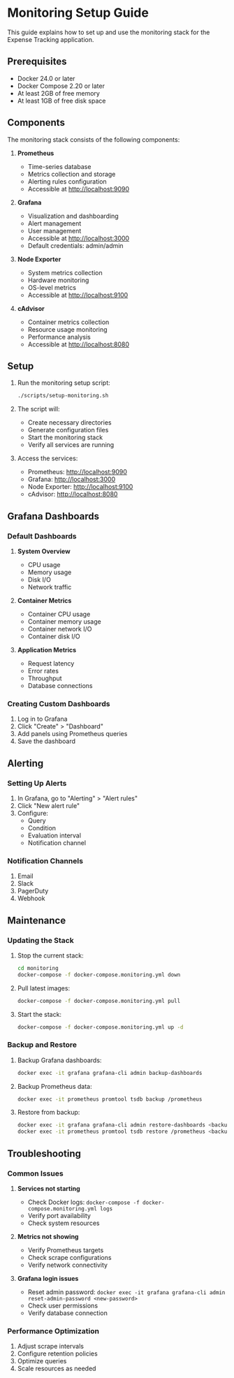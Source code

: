 # Monitoring Setup Guide

This guide explains how to set up and use the monitoring stack for the Expense Tracking application.

## Prerequisites

- Docker 24.0 or later
- Docker Compose 2.20 or later
- At least 2GB of free memory
- At least 1GB of free disk space

## Components

The monitoring stack consists of the following components:

1. **Prometheus**
   - Time-series database
   - Metrics collection and storage
   - Alerting rules configuration
   - Accessible at [http://localhost:9090](http://localhost:9090)

2. **Grafana**
   - Visualization and dashboarding
   - Alert management
   - User management
   - Accessible at [http://localhost:3000](http://localhost:3000)
   - Default credentials: admin/admin

3. **Node Exporter**
   - System metrics collection
   - Hardware monitoring
   - OS-level metrics
   - Accessible at [http://localhost:9100](http://localhost:9100)

4. **cAdvisor**
   - Container metrics collection
   - Resource usage monitoring
   - Performance analysis
   - Accessible at [http://localhost:8080](http://localhost:8080)

## Setup

1. Run the monitoring setup script:

   ```bash
   ./scripts/setup-monitoring.sh
   ```

2. The script will:
   - Create necessary directories
   - Generate configuration files
   - Start the monitoring stack
   - Verify all services are running

3. Access the services:
   - Prometheus: [http://localhost:9090](http://localhost:9090)
   - Grafana: [http://localhost:3000](http://localhost:3000)
   - Node Exporter: [http://localhost:9100](http://localhost:9100)
   - cAdvisor: [http://localhost:8080](http://localhost:8080)

## Grafana Dashboards

### Default Dashboards

1. **System Overview**
   - CPU usage
   - Memory usage
   - Disk I/O
   - Network traffic

2. **Container Metrics**
   - Container CPU usage
   - Container memory usage
   - Container network I/O
   - Container disk I/O

3. **Application Metrics**
   - Request latency
   - Error rates
   - Throughput
   - Database connections

### Creating Custom Dashboards

1. Log in to Grafana
2. Click "Create" > "Dashboard"
3. Add panels using Prometheus queries
4. Save the dashboard

## Alerting

### Setting Up Alerts

1. In Grafana, go to "Alerting" > "Alert rules"
2. Click "New alert rule"
3. Configure:
   - Query
   - Condition
   - Evaluation interval
   - Notification channel

### Notification Channels

1. Email
2. Slack
3. PagerDuty
4. Webhook

## Maintenance

### Updating the Stack

1. Stop the current stack:

   ```bash
   cd monitoring
   docker-compose -f docker-compose.monitoring.yml down
   ```

2. Pull latest images:

   ```bash
   docker-compose -f docker-compose.monitoring.yml pull
   ```

3. Start the stack:

   ```bash
   docker-compose -f docker-compose.monitoring.yml up -d
   ```

### Backup and Restore

1. Backup Grafana dashboards:

   ```bash
   docker exec -it grafana grafana-cli admin backup-dashboards
   ```

2. Backup Prometheus data:

   ```bash
   docker exec -it prometheus promtool tsdb backup /prometheus
   ```

3. Restore from backup:

   ```bash
   docker exec -it grafana grafana-cli admin restore-dashboards <backup-file>
   docker exec -it prometheus promtool tsdb restore /prometheus <backup-dir>
   ```

## Troubleshooting

### Common Issues

1. **Services not starting**
   - Check Docker logs: `docker-compose -f docker-compose.monitoring.yml logs`
   - Verify port availability
   - Check system resources

2. **Metrics not showing**
   - Verify Prometheus targets
   - Check scrape configurations
   - Verify network connectivity

3. **Grafana login issues**
   - Reset admin password: `docker exec -it grafana grafana-cli admin reset-admin-password <new-password>`
   - Check user permissions
   - Verify database connection

### Performance Optimization

1. Adjust scrape intervals
2. Configure retention policies
3. Optimize queries
4. Scale resources as needed
